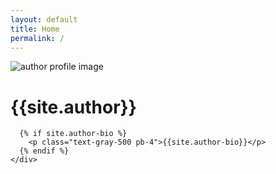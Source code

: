 ```yaml
---
layout: default
title: Home
permalink: /
---
```


<div id="scrollspy">
  <div id='about' class="mx-auto my-auto text-center prose">
    <div class="">
      <img class="object-cover mx-auto h-64 w-64 rounded-full" src="{{site.baseurl}}/assets/img/{{site.author-image}}"
        alt="author profile image" />
      <h1 class="text-{{site.theme-color}}-500 dark:text-{{site.theme-color}}-300">
        {{site.author}}
      </h1>

      {% if site.author-bio %}
        <p class="text-gray-500 pb-4">{{site.author-bio}}</p>
      {% endif %}
    </div>
  </div>

</div>



